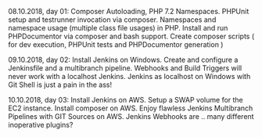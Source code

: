 
08.10.2018, day 01: Composer Autoloading, PHP 7.2 Namespaces.
                    PHPUnit setup and testrunner invocation via composer.
                    Namespaces and namespace usage (multiple class file usages) in PHP.
                    Install and run PHPDocumentor via composer and bash support.
                    Create composer scripts ( for dev execution, PHPUnit tests and PHPDocumentor generation )

09.10.2018, day 02: Install Jenkins on Windows.
                    Create and configure a Jenkinsfile and a multibranch pipeline.
                    Webhooks and Build Triggers will never work with a localhost Jenkins.
                    Jenkins as localhost on Windows with Git Shell is just a pain in the ass!

10.10.2018, day 03: Install Jenkins on AWS.
                    Setup a SWAP volume for the EC2 instance.
                    Install composer on AWS.
                    Enjoy flawless Jenkins Multibranch Pipelines with GIT Sources on AWS.
                    Jenkins Webhooks are .. many different inoperative plugins?


